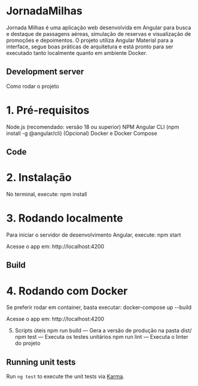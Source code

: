 # JornadaMilhas

Jornada Milhas é uma aplicação web desenvolvida em Angular para busca e destaque de passagens aéreas, simulação de reservas e visualização de promoções e depoimentos. O projeto utiliza Angular Material para a interface, segue boas práticas de arquitetura e está pronto para ser executado tanto localmente quanto em ambiente Docker.

## Development server

Como rodar o projeto
# 1. Pré-requisitos
Node.js (recomendado: versão 18 ou superior)
NPM
Angular CLI (npm install -g @angular/cli)
(Opcional) Docker e Docker Compose

## Code 

# 2. Instalação
No terminal, execute:
 npm install

 # 3. Rodando localmente
   Para iniciar o servidor de desenvolvimento Angular, execute:
 npm start

Acesse o app em: http://localhost:4200

## Build
# 4. Rodando com Docker
Se preferir rodar em container, basta executar:
docker-compose up --build


Acesse o app em: http://localhost:4200

5. Scripts úteis
npm run build — Gera a versão de produção na pasta dist/
npm test — Executa os testes unitários
npm run lint — Executa o linter do projeto

## Running unit tests

Run `ng test` to execute the unit tests via [Karma](https://karma-runner.github.io).





